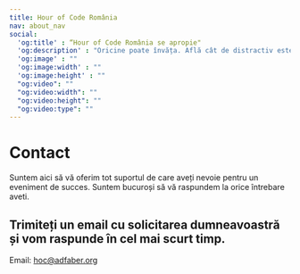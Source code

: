 ```yaml
---
title: Hour of Code România
nav: about_nav
social:
  'og:title' : “Hour of Code România se apropie"
  'og:description' : "Oricine poate învăța. Află cât de distractiv este să înveți programare în doar o oră, 8-14 Decembrie."
  'og:image' : ""
  'og:image:width' : ""
  'og:image:height' : ""
  "og:video": ""
  "og:video:width": ""
  "og:video:height": ""
  "og:video:type": ""
---
```


# Contact

Suntem aici să vă oferim tot suportul de care aveți nevoie pentru un eveniment de succes.
Suntem bucuroși să vă raspundem la orice întrebare aveti.

## Trimiteți un email cu solicitarea dumneavoastră și vom raspunde în cel mai scurt timp.

Email: <a href="mailto:homer@example.com">hoc@adfaber.org</a>
